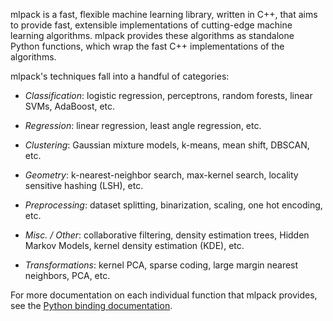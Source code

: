mlpack is a fast, flexible machine learning library, written in C++, that aims
to provide fast, extensible implementations of cutting-edge machine learning
algorithms.  mlpack provides these algorithms as standalone Python functions,
which wrap the fast C++ implementations of the algorithms.

mlpack's techniques fall into a handful of categories:

 * _Classification_: logistic regression, perceptrons, random forests, linear
   SVMs, AdaBoost, etc.

 * _Regression_: linear regression, least angle regression, etc.

 * _Clustering_: Gaussian mixture models, k-means, mean shift, DBSCAN, etc.

 * _Geometry_: k-nearest-neighbor search, max-kernel search, locality sensitive
   hashing (LSH), etc.

 * _Preprocessing_: dataset splitting, binarization, scaling, one hot encoding,
   etc.

 * _Misc. / Other_: collaborative filtering, density estimation trees, Hidden
   Markov Models, kernel density estimation (KDE), etc.

 * _Transformations_: kernel PCA, sparse coding, large margin nearest neighbors,
   PCA, etc.

For more documentation on each individual function that mlpack provides, see the
[Python binding
documentation](https://www.mlpack.org/doc/user/bindings/python.html).
